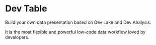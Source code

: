 # Dev Table

Build your own data presentation based on Dev Lake and Dev Analysis.

It is the most flexible and powerful low-code data workflow loved by developers.
